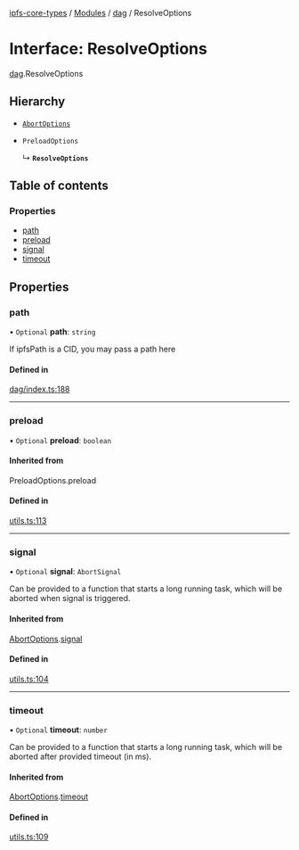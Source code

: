 [ipfs-core-types](../README.md) / [Modules](../modules.md) / [dag](../modules/dag.md) / ResolveOptions

# Interface: ResolveOptions

[dag](../modules/dag.md).ResolveOptions

## Hierarchy

- [`AbortOptions`](index.AbortOptions.md)

- `PreloadOptions`

  ↳ **`ResolveOptions`**

## Table of contents

### Properties

- [path](dag.ResolveOptions.md#path)
- [preload](dag.ResolveOptions.md#preload)
- [signal](dag.ResolveOptions.md#signal)
- [timeout](dag.ResolveOptions.md#timeout)

## Properties

### path

• `Optional` **path**: `string`

If ipfsPath is a CID, you may pass a path here

#### Defined in

[dag/index.ts:188](https://github.com/ipfs/js-ipfs/blob/1655368d/packages/ipfs-core-types/src/dag/index.ts#L188)

___

### preload

• `Optional` **preload**: `boolean`

#### Inherited from

PreloadOptions.preload

#### Defined in

[utils.ts:113](https://github.com/ipfs/js-ipfs/blob/1655368d/packages/ipfs-core-types/src/utils.ts#L113)

___

### signal

• `Optional` **signal**: `AbortSignal`

Can be provided to a function that starts a long running task, which will
be aborted when signal is triggered.

#### Inherited from

[AbortOptions](index.AbortOptions.md).[signal](index.AbortOptions.md#signal)

#### Defined in

[utils.ts:104](https://github.com/ipfs/js-ipfs/blob/1655368d/packages/ipfs-core-types/src/utils.ts#L104)

___

### timeout

• `Optional` **timeout**: `number`

Can be provided to a function that starts a long running task, which will
be aborted after provided timeout (in ms).

#### Inherited from

[AbortOptions](index.AbortOptions.md).[timeout](index.AbortOptions.md#timeout)

#### Defined in

[utils.ts:109](https://github.com/ipfs/js-ipfs/blob/1655368d/packages/ipfs-core-types/src/utils.ts#L109)
